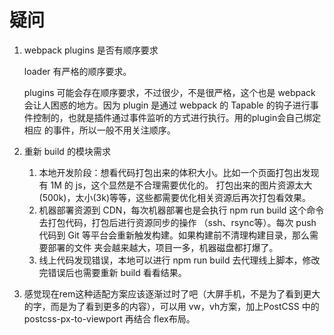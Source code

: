 # 疑问

1. webpack plugins 是否有顺序要求

	loader 有严格的顺序要求。

	plugins 可能会存在顺序要求，不过很少，不是很严格，这个也是 webpack 会让人困惑的地方。因为 plugin 是通过
  webpack 的 Tapable 的钩子进行事件控制的，也就是插件通过事件监听的方式进行执行。用的plugin会自己绑定相应
  的事件，所以一般不用关注顺序。

1. 重新 build 的模块需求

	1. 本地开发阶段：想看代码打包出来的体积大小。比如一个页面打包出发现有 1M 的 js，这个显然是不合理需要优化的。
	打包出来的图片资源太大(500k)，太小(3k)等等，这些都需要优化相关资源后再次打包看效果。
	1. 机器部署资源到 CDN，每次机器部署也是会执行 npm run build 这个命令去打包代码，打包后进行资源同步的操作
	（ssh、rsync等）。每次 push 代码到 Git 等平台会重新触发构建。如果构建前不清理构建目录，那么需要部署的文件
	夹会越来越大，项目一多，机器磁盘都打爆了。
	1. 线上代码发现错误，本地可以进行 npm run build 去代理线上脚本，修改完错误后也需要重新 build 看看结果。

1. 感觉现在rem这种适配方案应该逐渐过时了吧（大屏手机，不是为了看到更大的字，而是为了看到更多的内容），可以用
 vw，vh方案，加上PostCSS 中的 postcss-px-to-viewport 再结合 flex布局。
